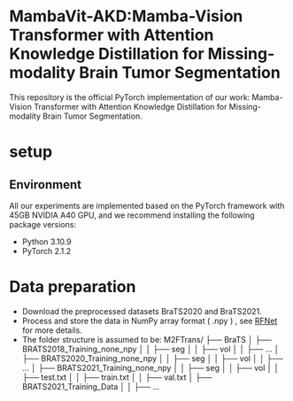 # MambaVit-AKD:Mamba-Vision Transformer with Attention Knowledge Distillation for Missing-modality Brain Tumor Segmentation
This repository is the official PyTorch implementation of our work: Mamba-Vision Transformer with Attention Knowledge Distillation for Missing-modality Brain Tumor Segmentation.
# setup
## Environment
All our experiments are implemented based on the PyTorch framework with 45GB NVIDIA A40 GPU, and we recommend installing the following package versions:
* Python 3.10.9
* PyTorch 2.1.2
# Data preparation
* Download the preprocessed datasets BraTS2020 and BraTS2021.
* Process and store the data in NumPy array format ( .npy ) , see [RFNet](https://github.com/dyh127/RFNet/tree/main/data) for more details.
* The folder structure is assumed to be:
M2FTrans/
├── BraTS
│   ├── BRATS2018_Training_none_npy
│   │   ├── seg
│   │   ├── vol
│   │   ├── ...
│   ├── BRATS2020_Training_none_npy
│   │   ├── seg
│   │   ├── vol
│   │   ├── ...
│   ├── BRATS2021_Training_none_npy
│   │   ├── seg
│   │   ├── vol
│   │   ├── test.txt
│   │   ├── train.txt
│   │   ├── val.txt
│   ├── BRATS2021_Training_Data
│   │   ├── ...



